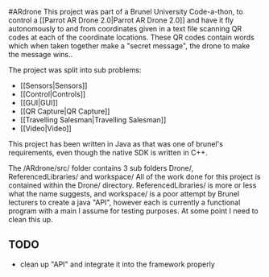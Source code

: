 #ARdrone
This project was part of a Brunel University Code-a-thon, to control a [[Parrot AR Drone 2.0|Parrot AR Drone 2.0]] and have it fly autonomously to and from coordinates given in a text file scanning QR codes at each of the coordinate locations. These QR codes contain words which when taken together make a "secret message", the drone to make the message wins..

The project was split into sub problems:

- [[Sensors|Sensors]]  
- [[Control|Controls]]  
- [[GUI|GUI]]  
- [[QR Capture|QR Capture]]  
- [[Travelling Salesman|Travelling Salesman]]  
- [[Video|Video]]  

This project has been written in Java as that was one of brunel's requirements, even though the native SDK is written in C++.

The /ARdrone/src/ folder contains 3 sub folders Drone/, ReferencedLibraries/ and workspace/ All of the work done for this project is contained within the Drone/ directory. ReferencedLibraries/ is more or less what the name suggests, and workspace/ is a poor attempt by Brunel lecturers to create a java "API", however each is currently a functional program with a main I assume for testing purposes. At some point I need to clean this up.

## TODO
* clean up "API" and integrate it into the framework properly
